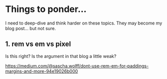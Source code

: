 # Things to ponder...

I need to deep-dive and think harder on these topics. They may become my blog post... but not sure.

## 1. rem vs em vs pixel

Is this right? Is the argument in that blog a little weak?

https://medium.com/@sascha.wolff/dont-use-rem-em-for-paddings-margins-and-more-94e19026b000
